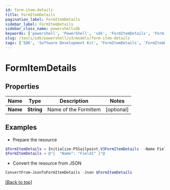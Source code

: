 ```yaml
---
id: form-item-details
title: FormItemDetails
pagination_label: FormItemDetails
sidebar_label: FormItemDetails
sidebar_class_name: powershellsdk
keywords: ['powershell', 'PowerShell', 'sdk', 'FormItemDetails', 'FormItemDetails'] 
slug: /tools/sdk/powershell/v3/models/form-item-details
tags: ['SDK', 'Software Development Kit', 'FormItemDetails', 'FormItemDetails']
---
```



# FormItemDetails

## Properties

Name | Type | Description | Notes
------------ | ------------- | ------------- | -------------
**Name** | **String** | Name of the FormItem | [optional] 

## Examples

- Prepare the resource
```powershell
$FormItemDetails = Initialize-PSSailpoint.V3FormItemDetails  -Name Field1
$FormItemDetails = @"{  "Name": "Field1" }"@
```

- Convert the resource from JSON
```powershell
ConvertFrom-JsonToFormItemDetails -Json $FormItemDetails
```


[[Back to top]](#) 

